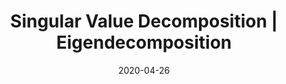 ---
layout: post
title:  "Singular Value Decomposition | Eigendecomposition"
ref: welcome
date:   2020-04-26
categories: career
lang: en
---